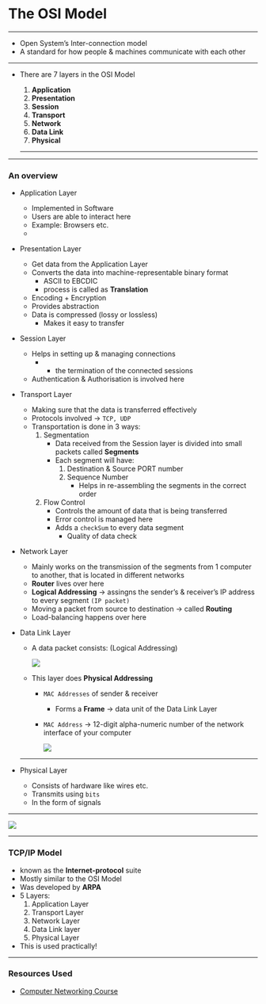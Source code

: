 # The OSI Model

---

- Open System’s Inter-connection model
- A standard for how people & machines communicate with each other

---

- There are 7 layers in the OSI Model
    1. **Application**
    2. **Presentation**
    3. **Session**
    4. **Transport**
    5. **Network**
    6. **Data Link**
    7. **Physical** 
    
    ---
    

---

### An overview

- Application Layer
    - Implemented in Software
    - Users are able to interact here
    - Example: Browsers etc.
    - 
- Presentation Layer
    - Get data from the Application Layer
    - Converts the data into machine-representable binary format
        - ASCII to EBCDIC
        - process is called as **Translation**
    - Encoding + Encryption
    - Provides abstraction
    - Data is compressed (lossy or lossless)
        - Makes it easy to transfer
- Session Layer
    - Helps in setting up & managing connections
        - + the termination of the connected sessions
    - Authentication & Authorisation is involved here
- Transport Layer
    - Making sure that the data is transferred effectively
    - Protocols involved → `TCP, UDP`
    - Transportation is done in 3 ways:
        1. Segmentation
            - Data received from the Session layer is divided into small packets called **Segments**
            - Each segment will have:
                1. Destination & Source PORT number
                2. Sequence Number
                    - Helps in re-assembling the segments in the correct order
        2. Flow Control
            - Controls the amount of data that is being transferred
            - Error control is managed here
            - Adds a `checkSum` to every data segment
                - Quality of data check
    
- Network Layer
    - Mainly works on the transmission of the segments from 1 computer to another, that is located in different networks
    - **Router** lives over here
    - **Logical Addressing** → assingns the sender’s & receiver’s IP address to every segment `(IP packet)`
    - Moving a packet from source to destination → called **Routing**
    - Load-balancing happens over here
- Data Link Layer
    - A data packet consists: (Logical Addressing)
        
        ![](https://i.imgur.com/ws9Q0Pk.png)
        
    - This layer does **Physical Addressing**
        - `MAC Addresses` of sender & receiver
            - Forms a **Frame** → data unit of the Data Link Layer
        - `MAC Address` → 12-digit alpha-numeric number of the network interface of your computer
            
            ![](https://i.imgur.com/knFBEEz.png)
            
    
    ---
    
- Physical Layer
    - Consists of hardware like wires etc.
    - Transmits using `bits`
    - In the form of signals

---

![](https://i.imgur.com/ijG1zkd.png)

---

### TCP/IP Model

- known as the **Internet-protocol** suite
- Mostly similar to the OSI Model
- Was developed by **ARPA**
- 5 Layers:
    1. Application Layer
    2. Transport Layer
    3. Network Layer
    4. Data Link layer
    5. Physical Layer
- This is used practically!

---
### Resources Used

- [Computer Networking Course](https://youtu.be/IPvYjXCsTg8)